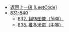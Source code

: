 - [返回上一级 [LeetCode]](LeetCode/)
- [831-840](LeetCode/831-840/)
  - [832. 翻转图像（简单）](LeetCode/831-840/832.%20翻转图像（简单）.md)
  - [838. 推多米诺（中等）](LeetCode/831-840/838.%20推多米诺（中等）.md)
